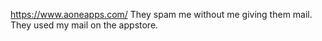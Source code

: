 https://www.aoneapps.com/  They spam me without me giving them mail. They used my mail on the appstore.
